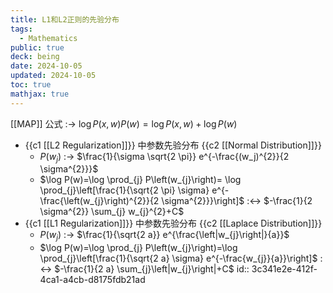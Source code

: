 ```yaml
---
title: L1和L2正则的先验分布
tags:
  - Mathematics
public: true
deck: being
date: 2024-10-05
updated: 2024-10-05
toc: true
mathjax: true
---
```


[[MAP]] 公式 :-> ${\log P(x,w)P(w) = \log P(x,w) + \log P(w)}$
  + {{c1 [[L2 Regularization]]}} 中参数先验分布  {{c2 [[Normal Distribution]]}}
    + $P(w_j)$ :-> $\frac{1}{\sigma \sqrt{2 \pi}} e^{-\frac{(w_j)^{2}}{2 \sigma^{2}}}$
    + $\log P(w)=\log \prod_{j} P\left(w_{j}\right)=  \log \prod_{j}\left[\frac{1}{\sqrt{2 \pi} \sigma} e^{-\frac{\left(w_{j}\right)^{2}}{2 \sigma^{2}}}\right]$ :<-> $-\frac{1}{2 \sigma^{2}} \sum_{j} w_{j}^{2}+C$
  + {{c1 [[L1 Regularization]]}} 中参数先验分布 {{c2 [[Laplace Distribution]]}}
    + $P\left(w_{j}\right)$ :-> $\frac{1}{\sqrt{2 a}} e^{\frac{\left|w_{j}\right|}{a}}$
    + $\log P(w)=\log \prod_{j} P\left(w_{j}\right)=\log \prod_{j}\left[\frac{1}{\sqrt{2 a} \sigma} e^{-\frac{w_{j}}{a}}\right]$ :<-> $-\frac{1}{2 a} \sum_{j}\left|w_{j}\right|+C$
id:: 3c341e2e-412f-4ca1-a4cb-d8175fdb21ad


